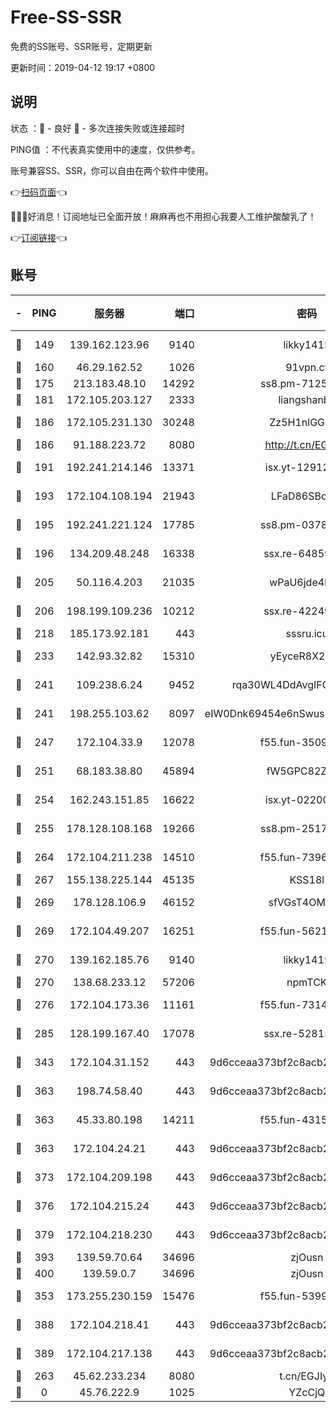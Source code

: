 # Free-SS-SSR

免费的SS账号、SSR账号，定期更新

更新时间：2019-04-12 19:17 +0800

## 说明

状态     ：🙂 - 良好 🙁 - 多次连接失败或连接超时

PING值   ：不代表真实使用中的速度，仅供参考。

账号兼容SS、SSR，你可以自由在两个软件中使用。

👉[扫码页面](https://liesauer.github.io/Free-SS-SSR/)👈

🎉🎉🎉好消息！订阅地址已全面开放！麻麻再也不用担心我要人工维护酸酸乳了！

👉[订阅链接](https://www.liesauer.net/yogurt/subscribe?ACCESS_TOKEN=DAYxR3mMaZAsaqUb)👈

## 账号

|-|PING|服务器|端口|密码|加密方式|区域|
|:----:|:----:|:-----:|-----:|:----:|:----:|:----:|
|🙂|149|139.162.123.96|9140|likky1415|aes-256-cfb|JP|
|🙂|160|46.29.162.52|1026|91vpn.cf|rc4-md5|RU|
|🙂|175|213.183.48.10|14292|ss8.pm-71250889|rc4-md5|RU|
|🙂|181|172.105.203.127|2333|liangshanbo|chacha20|JP|
|🙂|186|172.105.231.130|30248|Zz5H1nlGGKHx|aes-256-cfb|JP|
|🙂|186|91.188.223.72|8080|http://t.cn/EGJIyrl|rc4-md5|RU|
|🙂|191|192.241.214.146|13371|isx.yt-12912569|aes-256-cfb|US|
|🙂|193|172.104.108.194|21943|LFaD86SBq2lY|aes-256-cfb|JP|
|🙂|195|192.241.221.124|17785|ss8.pm-03781993|aes-256-cfb|US|
|🙂|196|134.209.48.248|16338|ssx.re-64859691|aes-256-cfb|US|
|🙂|205|50.116.4.203|21035|wPaU6jde4NZT|aes-256-cfb|US|
|🙂|206|198.199.109.236|10212|ssx.re-42249834|aes-256-cfb|US|
|🙂|218|185.173.92.181|443|sssru.icu|rc4-md5|RU|
|🙂|233|142.93.32.82|15310|yEyceR8X2EVd|aes-256-cfb|GB|
|🙂|241|109.238.6.24|9452|rqa30WL4DdAvgIFG6Fs3znzTa|aes-256-cfb|FR|
|🙂|241|198.255.103.62|8097|eIW0Dnk69454e6nSwuspv9DmS201tQ0D|aes-256-cfb|US|
|🙂|247|172.104.33.9|12078|f55.fun-35097379|aes-256-cfb|SG|
|🙂|251|68.183.38.80|45894|fW5GPC82Z97G|aes-256-cfb|GB|
|🙂|254|162.243.151.85|16622|isx.yt-02200546|aes-256-cfb|US|
|🙂|255|178.128.108.168|19266|ss8.pm-25170314|aes-256-cfb|SG|
|🙂|264|172.104.211.238|14510|f55.fun-73968171|aes-256-cfb|US|
|🙂|267|155.138.225.144|45135|KSS18l|rc4-md5|US|
|🙂|269|178.128.106.9|46152|sfVGsT4OMxHC|aes-256-cfb|SG|
|🙂|269|172.104.49.207|16251|f55.fun-56219821|aes-256-cfb|SG|
|🙂|270|139.162.185.76|9140|likky1415|aes-256-cfb|DE|
|🙂|270|138.68.233.12|57206|npmTCK|rc4-md5|US|
|🙂|276|172.104.173.36|11161|f55.fun-73141785|aes-256-cfb|SG|
|🙂|285|128.199.167.40|17078|ssx.re-52815592|aes-256-cfb|SG|
|🙂|343|172.104.31.152|443|9d6cceaa373bf2c8acb22e60b6a58be6|aes-256-cfb|US|
|🙂|363|198.74.58.40|443|9d6cceaa373bf2c8acb22e60b6a58be6|aes-256-cfb|US|
|🙂|363|45.33.80.198|14211|f55.fun-43151114|aes-256-cfb|US|
|🙂|363|172.104.24.21|443|9d6cceaa373bf2c8acb22e60b6a58be6|aes-256-cfb|US|
|🙂|373|172.104.209.198|443|9d6cceaa373bf2c8acb22e60b6a58be6|aes-256-cfb|US|
|🙂|376|172.104.215.24|443|9d6cceaa373bf2c8acb22e60b6a58be6|aes-256-cfb|US|
|🙂|379|172.104.218.230|443|9d6cceaa373bf2c8acb22e60b6a58be6|aes-256-cfb|US|
|🙂|393|139.59.70.64|34696|zjOusn|chacha20|IN|
|🙂|400|139.59.0.7|34696|zjOusn|chacha20|IN|
|🙂|353|173.255.230.159|15476|f55.fun-53994105|aes-256-cfb|US|
|🙂|388|172.104.218.41|443|9d6cceaa373bf2c8acb22e60b6a58be6|aes-256-cfb|US|
|🙂|389|172.104.217.138|443|9d6cceaa373bf2c8acb22e60b6a58be6|aes-256-cfb|US|
|🙁|263|45.62.233.234|8080|t.cn/EGJIyrl|rc4-md5|CA|
|🙁|0|45.76.222.9|1025|YZcCjQ|rc4-md5|JP|
